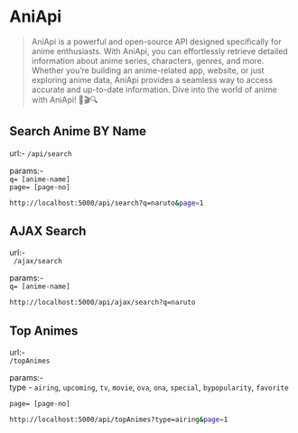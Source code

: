 # AniApi
>AniApi is a powerful and open-source API designed specifically for anime enthusiasts. With AniApi, you can effortlessly retrieve detailed information about anime series, characters, genres, and more. Whether you’re building an anime-related app, website, or just exploring anime data, AniApi provides a seamless way to access accurate and up-to-date information. Dive into the world of anime with AniApi! 🌟🎬🔍

## Search Anime BY Name


url:-
    ``` /api/search ```

 params:- <br>
   ```q= [anime-name]``` <br>
   ```page= [page-no]```

```bash
http://localhost:5000/api/search?q=naruto&page=1
```

## AJAX Search
url:- <br>
   ``` /ajax/search```

params:- <br>
    ```q= [anime-name]```

```bash
http://localhost:5000/api/ajax/search?q=naruto
```

## Top Animes

url:- <br>
```/topAnimes```

params:- <br>
type - ```airing```, ```upcoming```, `tv`, `movie`, `ova`, `ona`, `special`, `bypopularity`, `favorite` <br>

`page= [page-no]`
```bash
http://localhost:5000/api/topAnimes?type=airing&page=1
```
